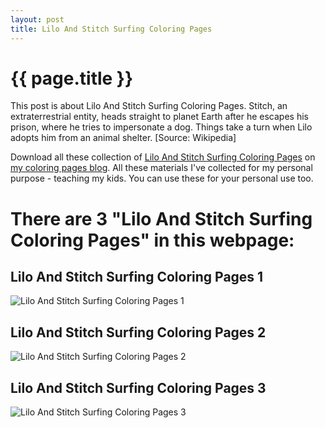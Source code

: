 ```yaml
---
layout: post
title: Lilo And Stitch Surfing Coloring Pages
---
```


{{ page.title }}
================

This post is about Lilo And Stitch Surfing Coloring Pages. Stitch, an extraterrestrial entity, heads straight to planet Earth after he escapes his prison, where he tries to impersonate a dog. Things take a turn when Lilo adopts him from an animal shelter. [Source: Wikipedia]

Download all these collection of  [Lilo And Stitch Surfing Coloring Pages](https://coloring-pages.github.io/2022/1/20/Lilo-And-Stitch-Surfing-Coloring-Pages.html) on [my coloring pages blog](https://coloring-pages.github.io/). All these materials I've collected for my personal purpose - teaching my kids. You can use these for your personal use too.

# **There are 3 "Lilo And Stitch Surfing Coloring Pages" in this webpage:**

## Lilo And Stitch Surfing Coloring Pages 1

![Lilo And Stitch Surfing Coloring Pages 1](https://coloring-pages.github.io/coloring-pages/Lilo-And-Stitch-Surfing-Coloring-Pages-1.png)

<script async src="https://pagead2.googlesyndication.com/pagead/js/adsbygoogle.js?client=ca-pub-6753140515841889" crossorigin="anonymous"></script> <ins class="adsbygoogle" style="display:block" data-ad-format="autorelaxed" data-ad-client="ca-pub-6753140515841889" data-ad-slot="5405745125"></ins><script>(adsbygoogle = window.adsbygoogle || []).push({}); </script>

## Lilo And Stitch Surfing Coloring Pages 2

![Lilo And Stitch Surfing Coloring Pages 2](https://coloring-pages.github.io/coloring-pages/Lilo-And-Stitch-Surfing-Coloring-Pages-2.png)

## Lilo And Stitch Surfing Coloring Pages 3

![Lilo And Stitch Surfing Coloring Pages 3](https://coloring-pages.github.io/coloring-pages/Lilo-And-Stitch-Surfing-Coloring-Pages-3.png)

<script async src="https://pagead2.googlesyndication.com/pagead/js/adsbygoogle.js?client=ca-pub-6753140515841889" crossorigin="anonymous"></script> <ins class="adsbygoogle" style="display:block" data-ad-format="autorelaxed" data-ad-client="ca-pub-6753140515841889" data-ad-slot="5405745125"></ins><script>(adsbygoogle = window.adsbygoogle || []).push({}); </script>

